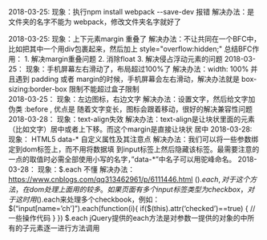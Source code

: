 2018-03-25: 
  现象：执行npm install webpack --save-dev 报错
  解决办法：是文件夹的名字不能为 webpack，修改文件夹名字就好了

2018-03-25:
  现象：上下元素margin 重叠了
  解决办法：不让共同在一个BFC中，比如把其中一个用div包裹起来，然后加上 style="overflow:hidden;"
  总结BFC作用：
  	1. 解决margin重叠问题
  	2. 消除float
  	3. 解决侵占浮动元素的问题
2018-03-25：
	现象：手机屏幕左右滑动了，布局超过100%了
	解决办法：width: 100% 并且遇到 padding 或者 margin的时候，手机屏幕会左右滑动，解决办法就是 box-sizing:border-box 限制不能超过盒子限制  
2018-03-25：
	现象：左边图标，右边文字
	解决办法：设置文字，然后给文字加伪类 :before , 优点是 随着文字变长，图标会跟着移动，很好的解决兼容性问题
2018-03-28：
	现象：text-align失效
	解决办法：text-align是让块状里面的元素（比如文字）居中或者上下移。而这个margin是直接让块状 居中
2018-03-28:
	现象： HTML5 data-* 自定义属性及其注意点
	解决办法：我们可以将一些参数绑定到dom标签上，而不用将数据填 到input标签上然后隐藏该标签。最需要注意的一点的取值时必需全部使用小写的名字，”data-*”中名子可以用驼峰命名。
2018-03-28：
	现象：$.each 不懂
	解决办法：https://www.cnblogs.com/qq313462961/p/6111446.html
			$().each,对于这个方法，在dom处理上面用的较多。如果页面有多个input标签类型为checkbox，对于这时用$().each来处理多个checkbook，例如：
				$(“input[name=’ch’]”).each(function(i){
					if($(this).attr(‘checked’)==true) {
						//一些操作代码
					}
				})
			$.each jQuery提供的each方法是对参数一提供的对象的中所有的子元素逐一进行方法调用
				